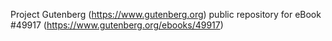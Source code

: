 Project Gutenberg (https://www.gutenberg.org) public repository for eBook #49917 (https://www.gutenberg.org/ebooks/49917)
